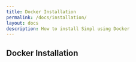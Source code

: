 ```yaml
---
title: Docker Installation
permalink: /docs/installation/
layout: docs
description: How to install Simpl using Docker
---
```


## Docker Installation
